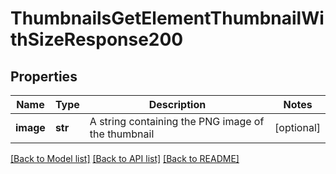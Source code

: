 # ThumbnailsGetElementThumbnailWithSizeResponse200

## Properties
Name | Type | Description | Notes
------------ | ------------- | ------------- | -------------
**image** | **str** | A string containing the PNG image of the thumbnail | [optional] 

[[Back to Model list]](../README.md#documentation-for-models) [[Back to API list]](../README.md#documentation-for-api-endpoints) [[Back to README]](../README.md)


